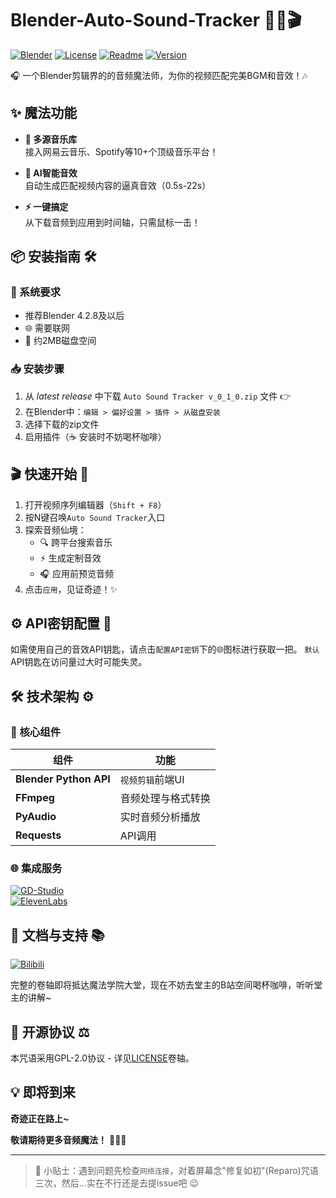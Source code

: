 # Blender-Auto-Sound-Tracker 🎵✨🎬

[![Blender](https://img.shields.io/badge/Blender-%23F5792A.svg?style=for-the-badge&logo=blender&logoColor=white)](https://www.blender.org/)
[![License](https://img.shields.io/github/license/JackOfArendelle/Blender-Auto-Sound-Tracker?style=for-the-badge)](LICENSE)
[![Readme](https://img.shields.io/badge/📖_README-blue?style=for-the-badge)](README.md)
[![Version](https://img.shields.io/badge/Version-0.1.0-ff69b4?style=for-the-badge)]()

🎧 一个Blender剪辑界的的音频魔法师，为你的视频匹配完美BGM和音效！🎶

## ✨ 魔法功能

- **🎼 多源音乐库**  
  接入网易云音乐、Spotify等10+个顶级音乐平台！  

- **🤖 AI智能音效**  
  自动生成匹配视频内容的逼真音效（0.5s-22s）  

- **⚡ 一键搞定**  
  从下载音频到应用到时间轴，只需鼠标一击！  

## 📦 安装指南 🛠️

### 🔧 系统要求
- 推荐Blender 4.2.8及以后
- 🌐 需要联网
- 💾 约2MB磁盘空间

### 📥 安装步骤
1. 从 *latest release* 中下载 `Auto Sound Tracker v_0_1_0.zip` 文件 👉
2. 在Blender中：`编辑 > 偏好设置 > 插件 > 从磁盘安装`  
3. 选择下载的zip文件
4. 启用插件（☕ 安装时不妨喝杯咖啡）

## 🎬 快速开始 🚀

1. 打开视频序列编辑器（`Shift + F8`）  
2. 按N键召唤`Auto Sound Tracker`入口
3. 探索音频仙境：
   - 🔍 跨平台搜索音乐
   - ⚡ 生成定制音效
   - 🎧 应用前预览音频
4. 点击`应用`，见证奇迹！✨

## ⚙️ API密钥配置 🔑

如需使用自己的音效API钥匙，请点击`配置API密钥`下的🌐图标进行获取一把。
`默认`API钥匙在访问量过大时可能失灵。

## 🛠️ 技术架构 ⚙️

### 🧩 核心组件
| 组件 | 功能 |
|-----------|---------|
| **Blender Python API** | `视频剪辑`前端UI |
| **FFmpeg** | 音频处理与格式转换 |
| **PyAudio** | 实时音频分析播放 |
| **Requests** | API调用 |

### 🌐 集成服务
[![GD-Studio](https://img.shields.io/badge/🎵_GD音乐台API-00cc66?style=for-the-badge)](https://music-api.gdstudio.xyz/api.php)  
[![ElevenLabs](https://img.shields.io/badge/🤖_ElevenLabs_AI音频-ff9933?style=for-the-badge)](https://elevenlabs.io/app/settings/api-keys)

## 📖 文档与支持 📚

[![Bilibili](https://img.shields.io/badge/📺_B站空间-00A1D6?style=for-the-badge&logo=bilibili&logoColor=white)](https://space.bilibili.com/477893108)

完整的卷轴即将抵达魔法学院大堂，现在不妨去堂主的B站空间喝杯咖啡，听听堂主的讲解~

## 📜 开源协议 ⚖️

本咒语采用GPL-2.0协议 - 详见[LICENSE](LICENSE)卷轴。  

## 💡 即将到来

**奇迹正在路上~**

**敬请期待更多音频魔法！** 🧙‍♂️🎶

---

> 🎯 小贴士：遇到问题先检查`网络连接`，对着屏幕念"修复如初"(Reparo)咒语三次，然后...实在不行还是去提issue吧 😉
